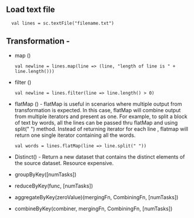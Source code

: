 ## Load text file
  
      val lines = sc.textFile("filename.txt")

## Transformation -
      
  * map ()
    
        val newline = lines.map(line => (line, "length of line is " + line.length()))
      
  * filter ()
  
        val newline = lines.filter(line => line.length() > 0)
      
  * flatMap () - flatMap is useful in scenarios where multiple output from transformation is expected. In this case, flatMap will combine     output from multiple iterators and present as one. For example, to split a block of text by words, all the lines can be passed thru       flatMap and using split(" ") method. Instead of returning iterator for each line , flatmap will return one single iterator containing     all the words.
  
        val words = lines.flatMap(line => line.split(" "))
        
   * Distinct() - Return a new dataset that contains the distinct elements of the source dataset. Resource expensive.
   * groupByKey([numTasks])
   * reduceByKey(func, [numTasks])
   * aggregateByKey(zeroValue)(mergingFn, CombiningFn, [numTasks])
   * combineByKey(combiner, mergingFn, CombiningFn, [numTasks])
  



    
